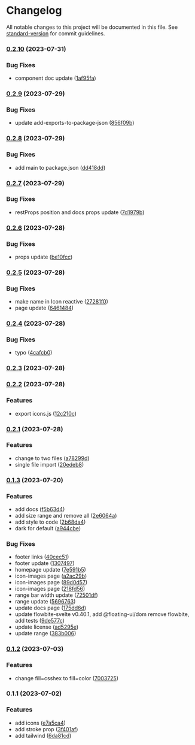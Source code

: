 # Changelog

All notable changes to this project will be documented in this file. See [standard-version](https://github.com/conventional-changelog/standard-version) for commit guidelines.

### [0.2.10](https://github.com/shinokada/svelte-evil-icons/compare/v0.2.9...v0.2.10) (2023-07-31)


### Bug Fixes

* component doc update ([1af95fa](https://github.com/shinokada/svelte-evil-icons/commit/1af95fa6e669fc027ad39eb996ad36b370169ec4))

### [0.2.9](https://github.com/shinokada/svelte-evil-icons/compare/v0.2.8...v0.2.9) (2023-07-29)


### Bug Fixes

* update add-exports-to-package-json ([856f09b](https://github.com/shinokada/svelte-evil-icons/commit/856f09b5afb3a5ef211c2672d13c3a8677949898))

### [0.2.8](https://github.com/shinokada/svelte-evil-icons/compare/v0.2.7...v0.2.8) (2023-07-29)


### Bug Fixes

* add main to package.json ([dd418dd](https://github.com/shinokada/svelte-evil-icons/commit/dd418ddf35a011fbb4af3fa4e7c53b254c72aeb5))

### [0.2.7](https://github.com/shinokada/svelte-evil-icons/compare/v0.2.6...v0.2.7) (2023-07-29)


### Bug Fixes

* restProps position and docs props update ([7d1979b](https://github.com/shinokada/svelte-evil-icons/commit/7d1979b6405713b6011056f8152cc2832f058709))

### [0.2.6](https://github.com/shinokada/svelte-evil-icons/compare/v0.2.5...v0.2.6) (2023-07-28)


### Bug Fixes

* props update ([be10fcc](https://github.com/shinokada/svelte-evil-icons/commit/be10fcc72c29fa2033cb62167548e3101c216814))

### [0.2.5](https://github.com/shinokada/svelte-evil-icons/compare/v0.2.4...v0.2.5) (2023-07-28)


### Bug Fixes

* make name in Icon reactive ([27281f0](https://github.com/shinokada/svelte-evil-icons/commit/27281f0ec4573f8872c82b546bd3f2a9b3a775ce))
* page update ([6461484](https://github.com/shinokada/svelte-evil-icons/commit/6461484ff56d64ff2c09c17fb46cff5026096142))

### [0.2.4](https://github.com/shinokada/svelte-evil-icons/compare/v0.2.3...v0.2.4) (2023-07-28)


### Bug Fixes

* typo ([4cafcb0](https://github.com/shinokada/svelte-evil-icons/commit/4cafcb0a983d15d3c81dda35d83f6edc89ba40b6))

### [0.2.3](https://github.com/shinokada/svelte-evil-icons/compare/v0.2.2...v0.2.3) (2023-07-28)

### [0.2.2](https://github.com/shinokada/svelte-evil-icons/compare/v0.2.1...v0.2.2) (2023-07-28)


### Features

* export icons.js ([12c210c](https://github.com/shinokada/svelte-evil-icons/commit/12c210c5c8fe9f84dcbdc642fe8a95d07c1b2c7f))

### [0.2.1](https://github.com/shinokada/svelte-evil-icons/compare/v0.1.3...v0.2.1) (2023-07-28)


### Features

* change to two files ([a78299d](https://github.com/shinokada/svelte-evil-icons/commit/a78299dc3ae6bb2cd14dd79e1c64c82daa962247))
* single file import ([20edeb8](https://github.com/shinokada/svelte-evil-icons/commit/20edeb8251116b1eba73251b514a3f35934dfb62))

### [0.1.3](https://github.com/shinokada/svelte-evil-icons/compare/v0.1.2...v0.1.3) (2023-07-20)

### Features

- add docs ([f5b63d4](https://github.com/shinokada/svelte-evil-icons/commit/f5b63d47a420a4e7c0f3681ea425980787bfb25b))
- add size range and remove all ([2e6064a](https://github.com/shinokada/svelte-evil-icons/commit/2e6064a8d518a1f89ae79ff71e36f87cb7d756ba))
- add style to code ([2b68da4](https://github.com/shinokada/svelte-evil-icons/commit/2b68da4bd8366895c4019b206dc632f4b0198702))
- dark for default ([a944cbe](https://github.com/shinokada/svelte-evil-icons/commit/a944cbef0e1f63cfeca60a9afc7ef5e337264064))

### Bug Fixes

- footer links ([40cec51](https://github.com/shinokada/svelte-evil-icons/commit/40cec5170844d3ec897a56c1e362e3d427198576))
- footer update ([1307497](https://github.com/shinokada/svelte-evil-icons/commit/130749747078b582613bbeee15ae2ee7efa2aab3))
- homepage update ([7e591b5](https://github.com/shinokada/svelte-evil-icons/commit/7e591b59cb30c9f0b89ebf324752dc8a8a1043e0))
- icon-images page ([a2ac29b](https://github.com/shinokada/svelte-evil-icons/commit/a2ac29b352ebbc56d850d5cd34274a6803b0667c))
- icon-images page ([89d0d57](https://github.com/shinokada/svelte-evil-icons/commit/89d0d578bb83afa68039f2a1f08c481bce44c9dc))
- icon-images page ([218fd56](https://github.com/shinokada/svelte-evil-icons/commit/218fd56e8cc5619859bf14b19dc663be90f0858e))
- range bar width update ([72501df](https://github.com/shinokada/svelte-evil-icons/commit/72501df36d279d7aa40432baf8fa6f4a2a508935))
- range update ([5696763](https://github.com/shinokada/svelte-evil-icons/commit/56967631d76e1d546293d378b0dd610629466048))
- update docs page ([175dd6d](https://github.com/shinokada/svelte-evil-icons/commit/175dd6d5112e0ab6578e057f42c3c0d20073b78d))
- update flowbite-svelte v0.40.1, add @floating-ui/dom remove flowbite, add tests ([9de577c](https://github.com/shinokada/svelte-evil-icons/commit/9de577cc50a4d2219d53c6a9481b765a7d2a4866))
- update license ([ad5295e](https://github.com/shinokada/svelte-evil-icons/commit/ad5295e33176a210d90ca8297b28cdc7ea146527))
- update range ([383b006](https://github.com/shinokada/svelte-evil-icons/commit/383b006a3a4e50d0ca95f3e8661aaec4a0325810))

### [0.1.2](https://github.com/shinokada/svelte-evil-icons/compare/v0.1.1...v0.1.2) (2023-07-03)

### Features

- change fill=csshex to fill=color ([7003725](https://github.com/shinokada/svelte-evil-icons/commit/70037252f8ea4c1981a5964c15b12726d70e5a72))

### 0.1.1 (2023-07-02)

### Features

- add icons ([e7a5ca4](https://github.com/shinokada/svelte-evil-icons/commit/e7a5ca456dcdac179743f1d7fc978cdd56c06a30))
- add stroke prop ([3f401af](https://github.com/shinokada/svelte-evil-icons/commit/3f401af8ca2e646a71a0c1669982964ed796c1a5))
- add tailwind ([6da81cd](https://github.com/shinokada/svelte-evil-icons/commit/6da81cdfa5f49c6f8d91a26dbe3211b65b15a1d7))
